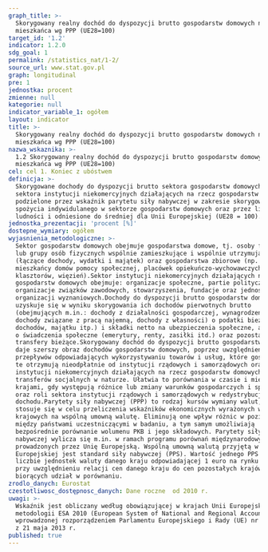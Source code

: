 ```yaml
---
graph_title: >-
  Skorygowany realny dochód do dyspozycji brutto gospodarstw domowych na 1
  mieszkańca wg PPP (UE28=100)
target_id: '1.2'
indicator: 1.2.0
sdg_goal: 1
permalink: /statistics_nat/1-2/
source_url: www.stat.gov.pl
graph: longitudinal
pre: 1
jednostka: procent
zmienne: null
kategorie: null
indicator_variable_1: ogółem
layout: indicator
title: >-
  Skorygowany realny dochód do dyspozycji brutto gospodarstw domowych na 1
  mieszkańca wg PPP (UE28=100)
nazwa_wskaznika: >-
  1.2 Skorygowany realny dochód do dyspozycji brutto gospodarstw domowych na 1
  mieszkańca wg PPP (UE28=100)
cel: cel 1. Koniec z ubóstwem
definicja: >-
  Skorygowane dochody do dyspozycji brutto sektora gospodarstw domowych oraz
  sektora instytucji niekomercyjnych działających na rzecz gospodarstw domowych,
  podzielone przez wskaźnik parytetu siły nabywczej w zakresie skorygowanego
  spożycia indywidulanego w sektorze gospodarstw domowych oraz przez liczbę
  ludności i odniesione do średniej dla Unii Europejskiej (UE28 = 100).
jednostka_prezentacji: 'procent [%]'
dostepne_wymiary: ogółem
wyjasnienia_metodologiczne: >-
  Sektor gospodarstw domowych obejmuje gospodarstwa domowe, tj. osoby fizyczne
  lub grupy osób fizycznych wspólnie zamieszkujące i wspólnie utrzymujące się
  (łączące dochody, wydatki i majątek) oraz gospodarstwa zbiorowe (np.
  mieszkańcy domów pomocy społecznej, placówek opiekuńczo-wychowawczych,
  klasztorów, więzień).Sektor instytucji niekomercyjnych działających na rzecz
  gospodarstw domowych obejmuje: organizacje społeczne, partie polityczne,
  organizacje związków zawodowych, stowarzyszenia, fundacje oraz jednostki
  organizacji wyznaniowych.Dochody do dyspozycji brutto gospodarstw domowych
  uzyskuje się w wyniku skorygowania ich dochodów pierwotnych brutto
  (obejmujących m.in.: dochody z działalności gospodarczej, wynagrodzenia i inne
  dochody związane z pracą najemną, dochody z własności) o podatki bieżące (od
  dochodów, majątku itp.) i składki netto na ubezpieczenia społeczne, a także –
  o świadczenia społeczne (emerytury, renty, zasiłki itd.) oraz pozostałe
  transfery bieżące.Skorygowany dochód do dyspozycji brutto gospodarstw domowych
  daje szerszy obraz dochodów gospodarstw domowych, poprzez uwzględnienie
  przepływów odpowiadających wykorzystywaniu towarów i usług, które gospodarstwa
  te otrzymują nieodpłatnie od instytucji rządowych i samorządowych oraz sektora
  instytucji niekomercyjnych działających na rzecz gospodarstw domowych, tj.
  transferów socjalnych w naturze. Ułatwia to porównania w czasie i między
  krajami, gdy występują różnice lub zmiany warunków gospodarczych i społecznych
  oraz roli sektora instytucji rządowych i samorządowych w redystrybucji
  dochodu.Parytety siły nabywczej (PPP) to rodzaj kursów wymiany walut, które
  stosuje się w celu przeliczenia wskaźników ekonomicznych wyrażonych w walutach
  krajowych na wspólną umowną walutę. Eliminują one wpływ różnic w poziomach cen
  między państwami uczestniczącymi w badaniu, a tym samym umożliwiają
  bezpośrednie porównanie wolumenu PKB i jego składowych. Parytety siły
  nabywczej wylicza się m.in. w ramach programu porównań międzynarodowych
  prowadzonych przez Unię Europejską. Wspólną umowną walutą przyjętą w Unii
  Europejskiej jest standard siły nabywczej (PPS). Wartość jednego PPS równa się
  liczbie jednostek waluty danego kraju odpowiadającej 1 euro na rynku krajowym,
  przy uwzględnieniu relacji cen danego kraju do cen pozostałych krajów
  biorących udział w porównaniu.
zrodlo_danych: Eurostat
czestotliwosc_dostępnosc_danych: Dane roczne  od 2010 r.
uwagi: >-
  Wskaźnik jest obliczany według obowiązującej w krajach Unii Europejskiej
  metodologii ESA 2010 (European System of National and Regional Accounts),
  wprowadzonej rozporządzeniem Parlamentu Europejskiego i Rady (UE) nr 549/2013
  z 21 maja 2013 r.
published: true
---
```

